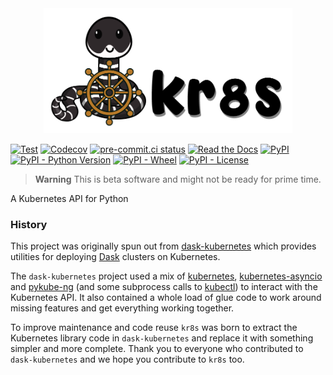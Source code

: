 <div style="text-align: center; width: 100%;"><img src="branding/logo-wide.png" style="max-height: 200px;" /></div>

[![Test](https://github.com/kr8s-org/kr8s/actions/workflows/test.yaml/badge.svg)](https://github.com/kr8s-org/kr8s/actions/workflows/test.yaml)
[![Codecov](https://img.shields.io/codecov/c/gh/kr8s-org/kr8s?logo=codecov&logoColor=ffffff)](https://app.codecov.io/gh/kr8s-org/kr8s)
[![pre-commit.ci status](https://results.pre-commit.ci/badge/github/kr8s-org/kr8s/main.svg)](https://results.pre-commit.ci/latest/github/kr8s-org/kr8s/main)
[![Read the Docs](https://img.shields.io/readthedocs/kr8s?logo=readthedocs&logoColor=white)](https://kr8s.readthedocs.io/en/latest/?badge=latest)
[![PyPI](https://img.shields.io/pypi/v/kr8s)](https://pypi.org/project/kr8s/)
[![PyPI - Python Version](https://img.shields.io/pypi/pyversions/kr8s)](https://pypi.org/project/kr8s/)
[![PyPI - Wheel](https://img.shields.io/pypi/wheel/kr8s)](https://pypi.org/project/kr8s/)
[![PyPI - License](https://img.shields.io/pypi/l/kr8s)](https://pypi.org/project/kr8s/)

> **Warning**
> This is beta software and might not be ready for prime time.

A Kubernetes API for Python

### History

This project was originally spun out from [dask-kubernetes](https://github.com/dask/dask-kubernetes) which provides utilities for deploying [Dask](https://www.dask.org/) clusters on Kubernetes.

The `dask-kubernetes` project used a mix of [kubernetes](https://github.com/kubernetes-client/python), [kubernetes-asyncio](https://github.com/tomplus/kubernetes_asyncio) and [pykube-ng](https://codeberg.org/hjacobs/pykube-ng) (and some subprocess calls to [kubectl](https://kubernetes.io/docs/reference/kubectl/)) to interact with the Kubernetes API. It also contained a whole load of glue code to work around missing features and get everything working together.

To improve maintenance and code reuse `kr8s` was born to extract the Kubernetes library code in `dask-kubernetes` and replace it with something simpler and more complete. Thank you to everyone who contributed to `dask-kubernetes` and we hope you contribute to `kr8s` too.
